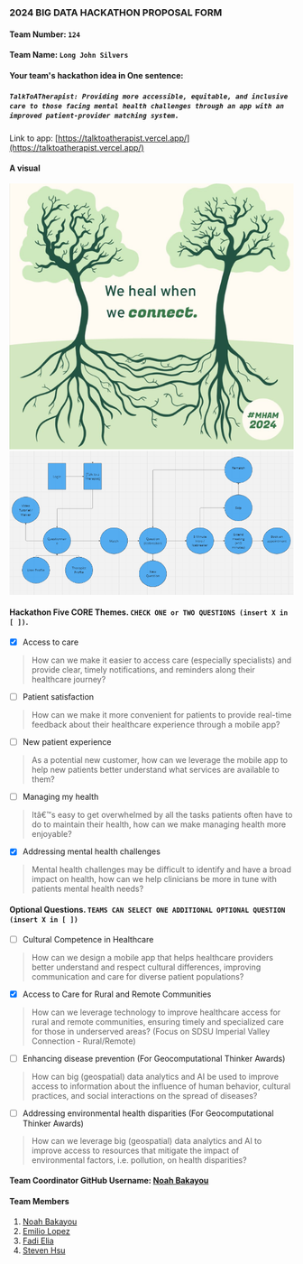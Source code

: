 ### 2024 BIG DATA HACKATHON PROPOSAL FORM

#### Team Number: `124`  

#### Team Name: `Long John Silvers`    
  
#### Your team's hackathon idea in One sentence:
##### `TalkToATherapist: Providing more accessible, equitable, and inclusive care to those facing mental health challenges through an app with an improved patient-provider matching system.`

Link to app: [https://talktoatherapist.vercel.app/](https://talktoatherapist.vercel.app/)

#### A visual
![Connect](./imgs/Connect.png)
![Wireframe](./imgs/wireframe.png)
<!--
#### Theme: Enhancing Healthcareâ€™s Digital Front Door
#### - Digital solutions to help increase access, manage health, and improve patient satisfaction along the healthcare journey -  
-->

#### Hackathon Five CORE Themes. `CHECK ONE or TWO QUESTIONS (insert X in [ ])`.
- [X] Access to care
> How can we make it easier to access care (especially specialists) and provide clear, timely notifications, and reminders along their healthcare journey?
- [ ] Patient satisfaction
> How can we make it more convenient for patients to provide real-time feedback about their healthcare experience through a mobile app?
- [ ] New patient experience
> As a potential new customer, how can we leverage the mobile app to help new patients better understand what services are available to them?
- [ ] Managing my health
> Itâ€™s easy to get overwhelmed by all the tasks patients often have to do to maintain their health, how can we make managing health more enjoyable?
- [X] Addressing mental health challenges
> Mental health challenges may be difficult to identify and have a broad impact on health, how can we help clinicians be more in tune with patients mental health needs?

#### Optional Questions. `TEAMS CAN SELECT ONE ADDITIONAL OPTIONAL QUESTION (insert X in [ ])`
- [ ] Cultural Competence in Healthcare
> How can we design a mobile app that helps healthcare providers better understand and respect cultural differences, improving communication and care for diverse patient populations?
- [X] Access to Care for Rural and Remote Communities
> How can we leverage technology to improve healthcare access for rural and remote communities, ensuring timely and specialized care for those in underserved areas? (Focus on SDSU Imperial Valley Connection - Rural/Remote)
- [ ] Enhancing disease prevention (For Geocomputational Thinker Awards)
> How can big (geospatial) data analytics and AI be used to improve access to information about the influence of human behavior, cultural practices, and social interactions on the spread of diseases?
- [ ] Addressing environmental health disparities (For Geocomputational Thinker Awards)
> How can we leverage big (geospatial) data analytics and AI to improve access to resources that mitigate the impact of environmental factors, i.e. pollution, on health disparities?


#### Team Coordinator GitHub Username: [Noah Bakayou](https://github.com/NoahBakayou)

#### Team Members 
1. [Noah Bakayou](https://github.com/NoahBakayou)
2. [Emilio Lopez](https://github.com/emilioece)
3. [Fadi Elia](https://github.com/fadielia)
4. [Steven Hsu](https://github.com/Steven-Hsu1)

